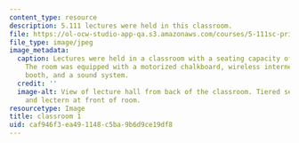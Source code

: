 ```yaml
---
content_type: resource
description: 5.111 lectures were held in this classroom.
file: https://ol-ocw-studio-app-qa.s3.amazonaws.com/courses/5-111sc-principles-of-chemical-science-fall-2014/caf946f3ea491148c5ba9b6d9ce19df8_5.111_1.jpg
file_type: image/jpeg
image_metadata:
  caption: Lectures were held in a classroom with a seating capacity of 425 students.
    The room was equipped with a motorized chalkboard, wireless internet, a projection
    booth, and a sound system.
  credit: ''
  image-alt: View of lecture hall from back of the classroom. Tiered seating. Chalkboards
    and lectern at front of room.
resourcetype: Image
title: classroom 1
uid: caf946f3-ea49-1148-c5ba-9b6d9ce19df8
---
```

